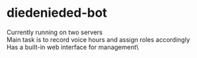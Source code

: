 # diedenieded-bot
Currently running on two servers\
Main task is to record voice hours and assign roles accordingly\
Has a built-in web interface for management\
